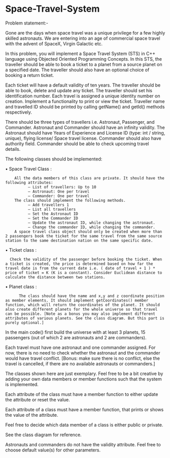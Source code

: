 # Space-Travel-System

Problem statement:-

Gone are the days when space travel was a unique privilege for a few highly skilled astronauts. We are entering into an age of commercial space travel with
the advent of SpaceX, Virgin Galactic etc.

In this problem, you will implement a Space Travel System (STS) in C++ language using Objected Oriented Programming Concepts. In this STS, the traveller should be able to book a ticket to a planet from a source planet on a specified date. The traveller should also have an optional choice of booking a return ticket.

Each ticket will have a default validity of ten years. The traveller should be able to book, delete and update any ticket. The traveller should set his identification
number. Each travel is assigned a unique identity number on creation. Implement a functionality to print or view the ticket. Traveller name and travelled ID should be printed by calling getName() and getId() methods respectively.

There should be three types of travellers i.e. Astronaut, Passenger, and Commander. Astronaut and Commander should have an infinity validity. The Astronaut should have Years of Experience and License ID (type: int / string, unique), flying license/ Space travel license. Commander should also have authority field. Commander should be able to check upcoming travel details.

The following classes should be implemented:

• Space Travel Class :

        All the data members of this class are private. It should have the following attributes:
              – List of travellers: Up to 10
              – Astronaut: One per travel
              – Commander: One per travel
        The class should implement the following methods.
              – Add travellers 1
              – List all travellers
              – Set the Astronaut ID
              – Set the Commander ID
              – Update the astronaut ID, while changing the astronaut.
              – Change the commander ID, while changing the commander.
        A space travel class object should only be created when more than 2 passengers book the ticket for the same travel from the same source station to the same destination nation on the same specific date.
        
• Ticket class :

      Check the validity of the passenger before booking the ticket. When a ticket is created, the price is determined based on how far the travel date is from the current date i.e. ( date of travel + 1 ) * price of ticket = K (K is a constant). Consider Euclidean distance to calculate the distance between two stations.
• Planet class :

          The class should have the name and x,y and z coordinate position as member elements. It should implement getCoordinates() member function, which will return the coordinates of the planet. It should also create different planets for the whole universe so that travel can be possible. [Note as a bonus you may also implement different attributes of various planets. See the class diagram. But this part is purely optional.] 
          
In the main code() first build the universe with at least 3 planets, 15 passengers (out of which 2 are astronauts and 2 are commanders).

Each travel must have one astronaut and one commander assigned. For now, there is no need to check whether the astronaut and the commander would have travel conflict. [Bonus: make sure there is no conflict, else the travel is cancelled, if there are no available astronauts or commanders.]

The classes shown here are just exemplary. Feel free to be a bit creative by adding your own data members or member functions such that the system is implemented.

Each attribute of the class must have a member function to either update the attribute or reset the value.

Each attribute of a class must have a member function, that prints or shows the value of the attribute.

Feel free to decide which data member of a class is either public or private.

See the class diagram for reference.

Astronauts and commanders do not have the validity attribute. Feel free to choose default value(s) for other parameters.
